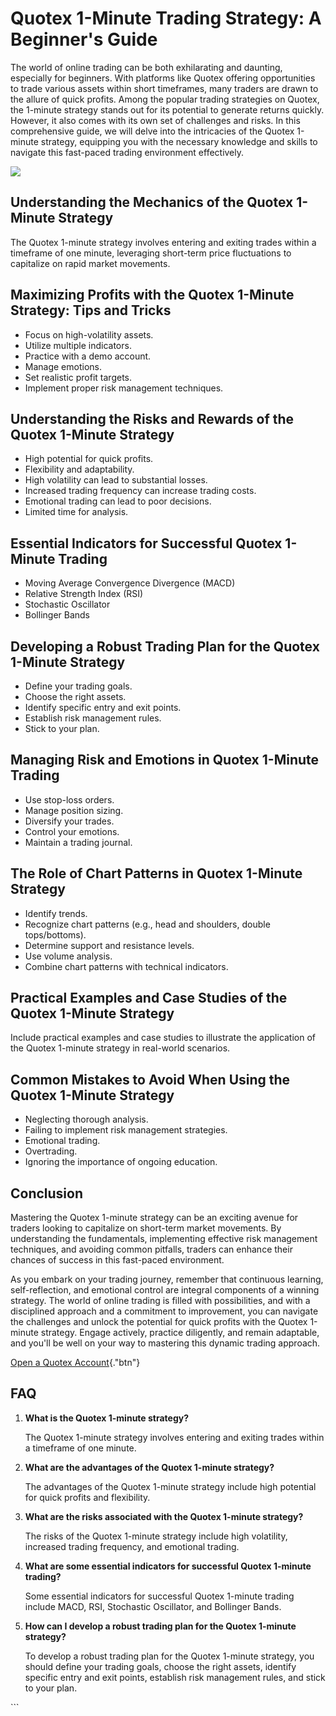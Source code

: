 # Quotex 1-Minute Trading Strategy: A Beginner\'s Guide

The world of online trading can be both exhilarating and daunting,
especially for beginners. With platforms like Quotex offering
opportunities to trade various assets within short timeframes, many
traders are drawn to the allure of quick profits. Among the popular
trading strategies on Quotex, the 1-minute strategy stands out for its
potential to generate returns quickly. However, it also comes with its
own set of challenges and risks. In this comprehensive guide, we will
delve into the intricacies of the Quotex 1-minute strategy, equipping
you with the necessary knowledge and skills to navigate this fast-paced
trading environment effectively.

[![](https://static.quotex.io/files/4_en/300_250.jpg)](https://traff.sbs/brokerqxlid)

## Understanding the Mechanics of the Quotex 1-Minute Strategy

The Quotex 1-minute strategy involves entering and exiting trades within
a timeframe of one minute, leveraging short-term price fluctuations to
capitalize on rapid market movements.

## Maximizing Profits with the Quotex 1-Minute Strategy: Tips and Tricks

-   Focus on high-volatility assets.
-   Utilize multiple indicators.
-   Practice with a demo account.
-   Manage emotions.
-   Set realistic profit targets.
-   Implement proper risk management techniques.

## Understanding the Risks and Rewards of the Quotex 1-Minute Strategy

-   High potential for quick profits.
-   Flexibility and adaptability.
-   High volatility can lead to substantial losses.
-   Increased trading frequency can increase trading costs.
-   Emotional trading can lead to poor decisions.
-   Limited time for analysis.

## Essential Indicators for Successful Quotex 1-Minute Trading

-   Moving Average Convergence Divergence (MACD)
-   Relative Strength Index (RSI)
-   Stochastic Oscillator
-   Bollinger Bands

## Developing a Robust Trading Plan for the Quotex 1-Minute Strategy

-   Define your trading goals.
-   Choose the right assets.
-   Identify specific entry and exit points.
-   Establish risk management rules.
-   Stick to your plan.

## Managing Risk and Emotions in Quotex 1-Minute Trading

-   Use stop-loss orders.
-   Manage position sizing.
-   Diversify your trades.
-   Control your emotions.
-   Maintain a trading journal.

## The Role of Chart Patterns in Quotex 1-Minute Strategy

-   Identify trends.
-   Recognize chart patterns (e.g., head and shoulders, double
    tops/bottoms).
-   Determine support and resistance levels.
-   Use volume analysis.
-   Combine chart patterns with technical indicators.

## Practical Examples and Case Studies of the Quotex 1-Minute Strategy

Include practical examples and case studies to illustrate the
application of the Quotex 1-minute strategy in real-world scenarios.

## Common Mistakes to Avoid When Using the Quotex 1-Minute Strategy

-   Neglecting thorough analysis.
-   Failing to implement risk management strategies.
-   Emotional trading.
-   Overtrading.
-   Ignoring the importance of ongoing education.

## Conclusion

Mastering the Quotex 1-minute strategy can be an exciting avenue for
traders looking to capitalize on short-term market movements. By
understanding the fundamentals, implementing effective risk management
techniques, and avoiding common pitfalls, traders can enhance their
chances of success in this fast-paced environment.

As you embark on your trading journey, remember that continuous
learning, self-reflection, and emotional control are integral components
of a winning strategy. The world of online trading is filled with
possibilities, and with a disciplined approach and a commitment to
improvement, you can navigate the challenges and unlock the potential
for quick profits with the Quotex 1-minute strategy. Engage actively,
practice diligently, and remain adaptable, and you\'ll be well on your
way to mastering this dynamic trading approach.

[Open a Quotex
Account](\%22https://traff.sbs/brokerqxsignup\%22){."btn"}

## FAQ

1.  **What is the Quotex 1-minute strategy?**

    The Quotex 1-minute strategy involves entering and exiting trades
    within a timeframe of one minute.

2.  **What are the advantages of the Quotex 1-minute strategy?**

    The advantages of the Quotex 1-minute strategy include high
    potential for quick profits and flexibility.

3.  **What are the risks associated with the Quotex 1-minute strategy?**

    The risks of the Quotex 1-minute strategy include high volatility,
    increased trading frequency, and emotional trading.

4.  **What are some essential indicators for successful Quotex 1-minute
    trading?**

    Some essential indicators for successful Quotex 1-minute trading
    include MACD, RSI, Stochastic Oscillator, and Bollinger Bands.

5.  **How can I develop a robust trading plan for the Quotex 1-minute
    strategy?**

    To develop a robust trading plan for the Quotex 1-minute strategy,
    you should define your trading goals, choose the right assets,
    identify specific entry and exit points, establish risk management
    rules, and stick to your plan.

\`\`\`


